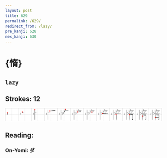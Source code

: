 ```yaml
---
layout: post
title: 629
permalink: /629/
redirect_from: /lazy/
pre_kanji: 628
nex_kanji: 630
---
```


# {惰}

## `lazy`

## Strokes: 12

<div class="stroke"><img src="../images/E683B0.png" /></div>

## Reading:

### On-Yomi: ダ
